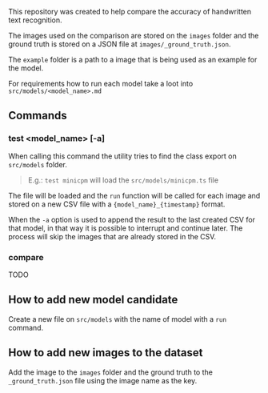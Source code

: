 This repository was created to help compare the accuracy of handwritten text recognition.

The images used on the comparison are stored on the `images` folder and the ground truth
is stored on a JSON file at `images/_ground_truth.json`.

The `example` folder is a path to a image that is being used as an example for the model.

For requirements how to run each model take a loot into `src/models/<model_name>.md`

## Commands

### test \<model_name\> [-a]

When calling this command the utility tries to find the class export on `src/models` folder. 

> E.g.: `test minicpm` will load the `src/models/minicpm.ts` file

The file will be loaded and the `run` function will be called for each image and stored on a new CSV file with a `{model_name}_{timestamp}` format.

When the `-a` option is used to append the result to the last created CSV for that model, in that way it is possible to interrupt and continue later. The process will skip the images that are already stored in the CSV.


### compare

TODO

## How to add new model candidate

Create a new file on `src/models` with the name of model with a `run` command.


## How to add new images to the dataset

Add the image to the `images` folder and the ground truth to the `_ground_truth.json` file using the image name as the key.
